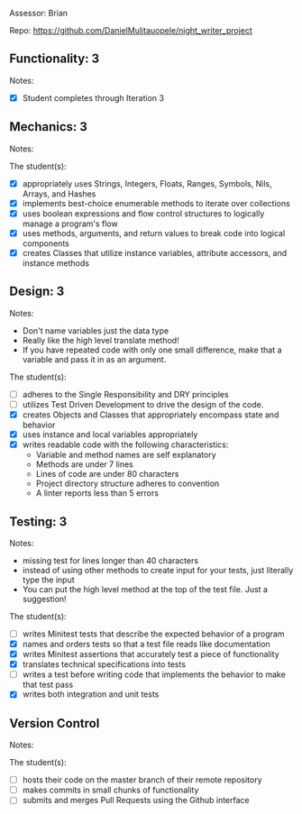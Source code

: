 Assessor: Brian

Repo: https://github.com/DanielMulitauopele/night_writer_project

## Functionality: 3

Notes:

- [x] Student completes through Iteration 3

## Mechanics: 3

Notes:

The student(s):

- [x] appropriately uses Strings, Integers, Floats, Ranges, Symbols, Nils, Arrays, and Hashes
- [x] implements best-choice enumerable methods to iterate over collections
- [x] uses boolean expressions and flow control structures to logically manage a program's flow
- [x] uses methods, arguments, and return values to break code into logical components
- [x] creates Classes that utilize instance variables, attribute accessors, and instance methods

## Design: 3

Notes:

* Don't name variables just the data type
* Really like the high level translate method!
* If you have repeated code with only one small difference, make that a variable and pass it in as an argument.

The student(s):

- [ ] adheres to the Single Responsibility and DRY principles
- [ ] utilizes Test Driven Development to drive the design of the code.
- [x] creates Objects and Classes that appropriately encompass state and behavior
- [x] uses instance and local variables appropriately
- [x] writes readable code with the following characteristics:
    * Variable and method names are self explanatory
    * Methods are under 7 lines
    * Lines of code are under 80 characters
    * Project directory structure adheres to convention
    * A linter reports less than 5 errors

## Testing: 3

Notes:

* missing test for lines longer than 40 characters
* instead of using other methods to create input for your tests, just literally type the input
* You can put the high level method at the top of the test file. Just a suggestion!

The student(s):

- [ ] writes Minitest tests that describe the expected behavior of a program
- [x] names and orders tests so that a test file reads like documentation
- [x] writes Minitest assertions that accurately test a piece of functionality
- [x] translates technical specifications into tests
- [ ] writes a test before writing code that implements the behavior to make that test pass
- [x] writes both integration and unit tests

## Version Control

Notes:

The student(s):

- [ ] hosts their code on the master branch of their remote repository
- [ ] makes commits in small chunks of functionality
- [ ] submits and merges Pull Requests using the Github interface
